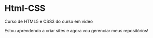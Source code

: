 # Html-CSS
Curso de HTML5 e CSS3 do curso em video

Estou aprendendo a criar sites e agora vou gerenciar meus repositórios!